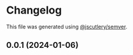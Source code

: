 # Changelog

This file was generated using [@jscutlery/semver](https://github.com/jscutlery/semver).

## 0.0.1 (2024-01-06)

